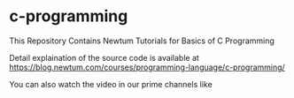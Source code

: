 # c-programming
This Repository Contains Newtum Tutorials for Basics of C Programming

Detail explaination of the source code is available at https://blog.newtum.com/courses/programming-language/c-programming/

You can also watch the video in our prime channels like 